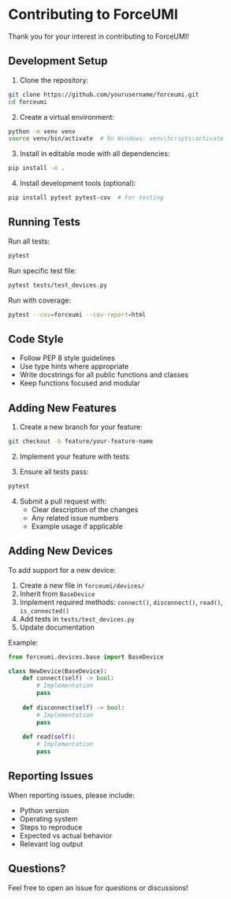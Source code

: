 # Contributing to ForceUMI

Thank you for your interest in contributing to ForceUMI!

## Development Setup

1. Clone the repository:
```bash
git clone https://github.com/yourusername/forceumi.git
cd forceumi
```

2. Create a virtual environment:
```bash
python -m venv venv
source venv/bin/activate  # On Windows: venv\Scripts\activate
```

3. Install in editable mode with all dependencies:
```bash
pip install -e .
```

4. Install development tools (optional):
```bash
pip install pytest pytest-cov  # For testing
```

## Running Tests

Run all tests:
```bash
pytest
```

Run specific test file:
```bash
pytest tests/test_devices.py
```

Run with coverage:
```bash
pytest --cov=forceumi --cov-report=html
```

## Code Style

- Follow PEP 8 style guidelines
- Use type hints where appropriate
- Write docstrings for all public functions and classes
- Keep functions focused and modular

## Adding New Features

1. Create a new branch for your feature:
```bash
git checkout -b feature/your-feature-name
```

2. Implement your feature with tests

3. Ensure all tests pass:
```bash
pytest
```

4. Submit a pull request with:
   - Clear description of the changes
   - Any related issue numbers
   - Example usage if applicable

## Adding New Devices

To add support for a new device:

1. Create a new file in `forceumi/devices/`
2. Inherit from `BaseDevice`
3. Implement required methods: `connect()`, `disconnect()`, `read()`, `is_connected()`
4. Add tests in `tests/test_devices.py`
5. Update documentation

Example:
```python
from forceumi.devices.base import BaseDevice

class NewDevice(BaseDevice):
    def connect(self) -> bool:
        # Implementation
        pass
    
    def disconnect(self) -> bool:
        # Implementation
        pass
    
    def read(self):
        # Implementation
        pass
```

## Reporting Issues

When reporting issues, please include:
- Python version
- Operating system
- Steps to reproduce
- Expected vs actual behavior
- Relevant log output

## Questions?

Feel free to open an issue for questions or discussions!

